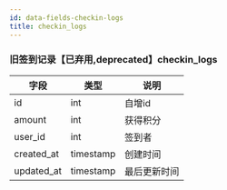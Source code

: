 ```yaml
---
id: data-fields-checkin-logs
title: checkin_logs
---
```


### 旧签到记录【已弃用,deprecated】checkin_logs

| 字段 | 类型 | 说明 |
| ------ | ------ | ------ |
| id | int | 自增id |
| amount | int | 获得积分 |
| user_id | int | 签到者 |
| created_at | timestamp | 创建时间 |
| updated_at | timestamp | 最后更新时间 |
